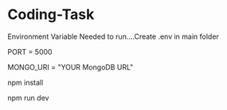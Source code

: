 # Coding-Task
Environment Variable Needed to run....Create .env in main folder

PORT = 5000

MONGO_URI = "YOUR MongoDB URL"

npm install

npm run dev
